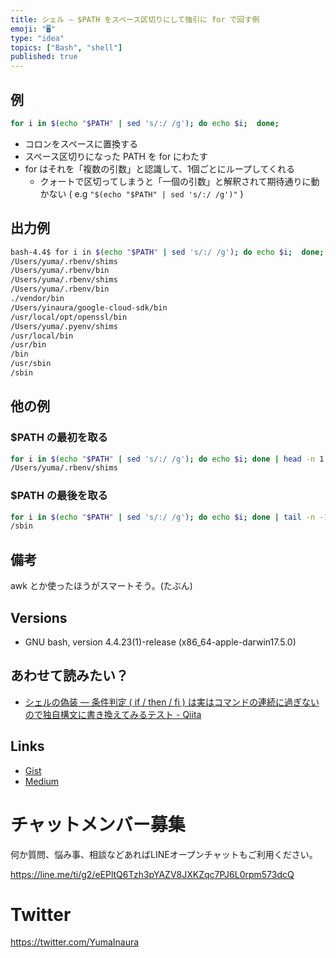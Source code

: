 ```yaml
---
title: シェル — $PATH をスペース区切りにして強引に for で回す例
emoji: "🖥"
type: "idea"
topics: ["Bash", "shell"]
published: true
---
```


## 例

```bash
for i in $(echo "$PATH" | sed 's/:/ /g'); do echo $i;  done;
```

- コロンをスペースに置換する
- スペース区切りになった PATH を for にわたす
- for はそれを「複数の引数」と認識して、1個ごとにループしてくれる
  - クォートで区切ってしまうと「一個の引数」と解釈されて期待通りに動かない ( e.g `"$(echo "$PATH" | sed 's/:/ /g')"` )

## 出力例

```sh
bash-4.4$ for i in $(echo "$PATH" | sed 's/:/ /g'); do echo $i;  done;
/Users/yuma/.rbenv/shims
/Users/yuma/.rbenv/bin
/Users/yuma/.rbenv/shims
/Users/yuma/.rbenv/bin
./vendor/bin
/Users/yinaura/google-cloud-sdk/bin
/usr/local/opt/openssl/bin
/Users/yuma/.pyenv/shims
/usr/local/bin
/usr/bin
/bin
/usr/sbin
/sbin
```

## 他の例

### $PATH の最初を取る

```sh
for i in $(echo "$PATH" | sed 's/:/ /g'); do echo $i; done | head -n 1
/Users/yuma/.rbenv/shims
```

### $PATH の最後を取る

```sh
for i in $(echo "$PATH" | sed 's/:/ /g'); do echo $i; done | tail -n -1
/sbin
```

## 備考

awk とか使ったほうがスマートそう。(たぶん)

## Versions

- GNU bash, version 4.4.23(1)-release (x86_64-apple-darwin17.5.0)

## あわせて読みたい？

- [シェルの偽装 — 条件判定 ( if / then / fi ) は実はコマンドの連続に過ぎないので独自構文に書き換えてみるテスト - Qiita](https://qiita.com/YumaInaura/items/eb69cb10d7bb6a090e7e)

## Links

- [Gist](https://gist.github.com/YumaInaura/bec7488cdd654e1221894d7c3d7aa5a8)
- [Medium](https://medium.com/supersonic-generation/bash-example-split-path-and-for-in-620ac021cca5)








<!-- Update From Qiita API -->

# チャットメンバー募集


何か質問、悩み事、相談などあればLINEオープンチャットもご利用ください。

https://line.me/ti/g2/eEPltQ6Tzh3pYAZV8JXKZqc7PJ6L0rpm573dcQ





# Twitter


https://twitter.com/YumaInaura


<!-- Update From Qiita API -->


